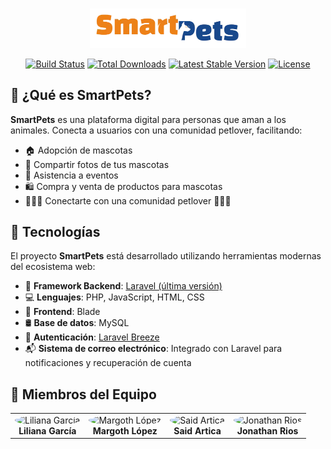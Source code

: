 #
<p align="center">
  <img src="https://raw.githubusercontent.com/LilianaGarc/SmartPets/main/public/images/smartpetspng2.webp" width="250" alt="SmartPets Logo">
</p>

<p align="center">
<a href="https://github.com/laravel/framework/actions"><img src="https://github.com/laravel/framework/workflows/tests/badge.svg" alt="Build Status"></a>
<a href="https://packagist.org/packages/laravel/framework"><img src="https://img.shields.io/packagist/dt/laravel/framework" alt="Total Downloads"></a>
<a href="https://packagist.org/packages/laravel/framework"><img src="https://img.shields.io/packagist/v/laravel/framework" alt="Latest Stable Version"></a>
<a href="https://packagist.org/packages/laravel/framework"><img src="https://img.shields.io/packagist/l/laravel/framework" alt="License"></a>
</p>

## 🐶 ¿Qué es SmartPets?

**SmartPets** es una plataforma digital para personas que aman a los animales. Conecta a usuarios con una comunidad petlover, facilitando:

- 🏠 Adopción de mascotas
- 📸 Compartir fotos de tus mascotas
- 🎉 Asistencia a eventos 
- 🛍️ Compra y venta de productos para mascotas
- 🧑‍🤝‍🧑 Conectarte con una comunidad petlover 🧑‍🤝‍🧑

## 🔧 Tecnologías

El proyecto **SmartPets** está desarrollado utilizando herramientas modernas del ecosistema web:

-   🧠 **Framework Backend**: [Laravel (última versión)](https://laravel.com)
-   💻 **Lenguajes**: PHP, JavaScript, HTML, CSS
-   🎨 **Frontend**: Blade
-   🛢️ **Base de datos**: MySQL
-   🔐 **Autenticación**: [Laravel Breeze](https://laravel.com/docs/starter-kits#laravel-breeze)
-   📬 **Sistema de correo electrónico**: Integrado con Laravel para notificaciones y recuperación de cuenta



## 👥 Miembros del Equipo

<table>
  <tr>
    <td align="center" valign="top">
      <img src="https://github.com/lilianagarcia.png" width="100" alt="Liliana García" style="border-radius:50%"><br>
      <strong>Liliana García</strong>
    </td>
    <td align="center" valign="top">
      <img src="https://github.com/DiMarFer.png" width="100" alt="Margoth López" style="border-radius:50%"><br>
      <strong>Margoth López</strong>
    </td>
    <td align="center" valign="top">
      <img src="https://github.com/artfer-19.png" width="100" alt="Said Artica" style="border-radius:50%"><br>
      <strong>Said Artica</strong>
    </td>
    <td align="center" valign="top">
      <img src="https://github.com/jonathanrios14.png" width="100" alt="Jonathan Rios" style="border-radius:50%"><br>
      <strong>Jonathan Rios</strong>
    </td>
  </tr>
</table>
